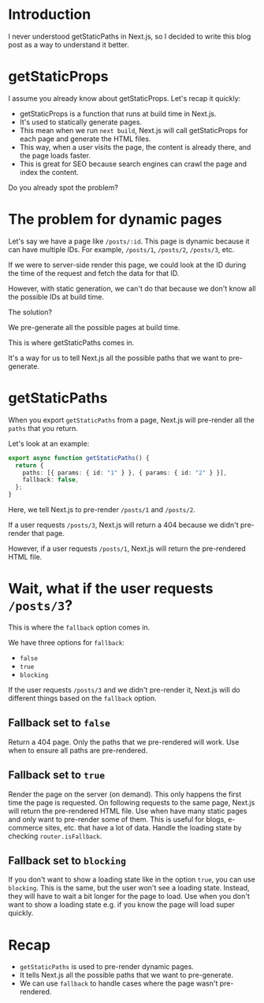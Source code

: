 # Introduction

I never understood getStaticPaths in Next.js, so I decided to write this blog post as a way to understand it better.

# getStaticProps

I assume you already know about getStaticProps. Let's recap it quickly:

- getStaticProps is a function that runs at build time in Next.js.
- It's used to statically generate pages.
- This mean when we run `next build`, Next.js will call getStaticProps for each page and generate the HTML files.
- This way, when a user visits the page, the content is already there, and the page loads faster.
- This is great for SEO because search engines can crawl the page and index the content.

Do you already spot the problem?

# The problem for dynamic pages

Let's say we have a page like `/posts/:id`. This page is dynamic because it can have multiple IDs. For example, `/posts/1`, `/posts/2`, `/posts/3`, etc.

If we were to server-side render this page, we could look at the ID during the time of the request and fetch the data for that ID.

However, with static generation, we can't do that because we don't know all the possible IDs at build time.

The solution?

We pre-generate all the possible pages at build time.

This is where getStaticPaths comes in.

It's a way for us to tell Next.js all the possible paths that we want to pre-generate.

# getStaticPaths

When you export `getStaticPaths` from a page, Next.js will pre-render all the `paths` that you return.

Let's look at an example:

```ts
export async function getStaticPaths() {
  return {
    paths: [{ params: { id: "1" } }, { params: { id: "2" } }],
    fallback: false,
  };
}
```

Here, we tell Next.js to pre-render `/posts/1` and `/posts/2`.

If a user requests `/posts/3`, Next.js will return a 404 because we didn't pre-render that page.

However, if a user requests `/posts/1`, Next.js will return the pre-rendered HTML file.

# Wait, what if the user requests `/posts/3`?

This is where the `fallback` option comes in.

We have three options for `fallback`:

- `false`
- `true`
- `blocking`

If the user requests `/posts/3` and we didn't pre-render it, Next.js will do different things based on the `fallback` option.

## Fallback set to `false`

Return a 404 page. Only the paths that we pre-rendered will work. Use when to ensure all paths are pre-rendered.

## Fallback set to `true`

Render the page on the server (on demand). This only happens the first time the page is requested. On following requests to the same page, Next.js will return the pre-rendered HTML file. Use when have many static pages and only want to pre-render some of them. This is useful for blogs, e-commerce sites, etc. that have a lot of data. Handle the loading state by checking `router.isFallback`.

## Fallback set to `blocking`

If you don't want to show a loading state like in the option `true`, you can use `blocking`. This is the same, but the user won't see a loading state. Instead, they will have to wait a bit longer for the page to load. Use when you don't want to show a loading state e.g. if you know the page will load super quickly.

# Recap

- `getStaticPaths` is used to pre-render dynamic pages.
- It tells Next.js all the possible paths that we want to pre-generate.
- We can use `fallback` to handle cases where the page wasn't pre-rendered.
